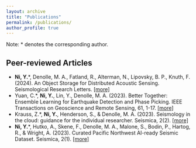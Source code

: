 ```yaml
---
layout: archive
title: "Publications"
permalink: /publications/
author_profile: true
---
```

Note: * denotes the corresponding author.

## Peer-reviewed Articles
- **Ni, Y.***, Denolle, M. A., Fatland, R., Alterman, N., Lipovsky, B. P., Knuth, F. (2024). An Object Storage for Distributed Acoustic Sensing. Seismological Research Letters. [[more]](https://niyiyu.github.io/publication/2024-01-dasstore)
- Yuan, C.*, **Ni, Y.**, Lin, Y., Denolle, M. A. (2023). Better Together: Ensemble Learning for Earthquake Detection and Phase Picking. IEEE Transactions on Geoscience and Remote Sensing, 61, 1-17. [[more]](https://niyiyu.github.io/publication/2023-09-elep)
- Krauss, Z.*, **Ni, Y.**, Henderson, S., & Denolle, M. A. (2023). Seismology in the cloud: guidance for the individual researcher. Seismica, 2(2). [[more]](https://niyiyu.github.io/publication/2023-08-seismicloud)
- **Ni, Y.***, Hutko, A., Skene, F., Denolle, M. A., Malone, S., Bodin, P., Hartog, R., & Wright, A. (2023). Curated Pacific Northwest AI-ready Seismic Dataset. Seismica, 2(1). [[more]](https://niyiyu.github.io/publication/2023-05-pnwml)
